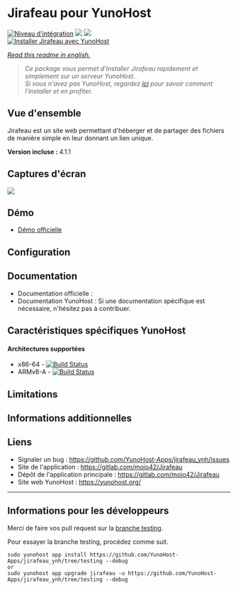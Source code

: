 # Jirafeau pour YunoHost

[![Niveau d'intégration](https://dash.yunohost.org/integration/jirafeau.svg)](https://dash.yunohost.org/appci/app/jirafeau) ![](https://ci-apps.yunohost.org/ci/badges/jirafeau.status.svg) ![](https://ci-apps.yunohost.org/ci/badges/jirafeau.maintain.svg)  
[![Installer Jirafeau avec YunoHost](https://install-app.yunohost.org/install-with-yunohost.png)](https://install-app.yunohost.org/?app=jirafeau)

*[Read this readme in english.](./README.md)* 

> *Ce package vous permet d'installer Jirafeau rapidement et simplement sur un serveur YunoHost.  
Si vous n'avez pas YunoHost, regardez [ici](https://yunohost.org/#/install) pour savoir comment l'installer et en profiter.*

## Vue d'ensemble

Jirafeau est un site web permettant d'héberger et de partager des fichiers de manière simple en leur donnant un lien unique.

**Version incluse :** 4.1.1

## Captures d'écran

![](http://i.imgur.com/TPjh48P.png)

## Démo

* [Démo officielle](https://demo.yunohost.org/jirafeau/)

## Configuration

## Documentation

 * Documentation officielle : 
 * Documentation YunoHost : Si une documentation spécifique est nécessaire, n'hésitez pas à contribuer.

## Caractéristiques spécifiques YunoHost

#### Architectures supportées

* x86-64 - [![Build Status](https://ci-apps.yunohost.org/ci/logs/jirafeau%20%28Apps%29.svg)](https://ci-apps.yunohost.org/ci/apps/jirafeau/)
* ARMv8-A - [![Build Status](https://ci-apps-arm.yunohost.org/ci/logs/jirafeau%20%28Apps%29.svg)](https://ci-apps-arm.yunohost.org/ci/apps/jirafeau/)

## Limitations

## Informations additionnelles

## Liens

 * Signaler un bug : https://github.com/YunoHost-Apps/jirafeau_ynh/issues
 * Site de l'application : https://gitlab.com/mojo42/Jirafeau
 * Dépôt de l'application principale : https://gitlab.com/mojo42/Jirafeau
 * Site web YunoHost : https://yunohost.org/

---

## Informations pour les développeurs

Merci de faire vos pull request sur la [branche testing](https://github.com/YunoHost-Apps/jirafeau_ynh/tree/testing).

Pour essayer la branche testing, procédez comme suit.
```
sudo yunohost app install https://github.com/YunoHost-Apps/jirafeau_ynh/tree/testing --debug
or
sudo yunohost app upgrade jirafeau -u https://github.com/YunoHost-Apps/jirafeau_ynh/tree/testing --debug
```
